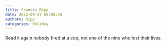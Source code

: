 ```yaml
---
title: Francis Ripp
date: 2022-09-27 08:05:38
authors: Ripp
categories: Holiday
---
```


 Read it again nobody fired at a cop, not one of the nine who lost their lives.